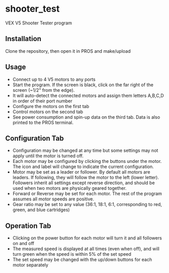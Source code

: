 # shooter_test
VEX V5 Shooter Tester program

## Installation
Clone the repository, then open it in PROS and make/upload

## Usage
* Connect up to 4 V5 motors to any ports
* Start the program. If the screen is black, click on the far right of the screen (~1/2" from the edge). 
* It will auto-detect the connected motors and assign them letters A,B,C,D in order of their port number
* Configure the motors on the first tab
* Control motors on the second tab
* See power consumption and spin-up data on the third tab. Data is also printed to the PROS terminal.

## Configuration Tab
* Configuration may be changed at any time but some settings may not apply until the motor is turned off.
* Each motor may be configured by clicking the buttons under the motor. The icon and label will change to indicate the current configuration.
* Motor may be set as a leader or follower. By default all motors are leaders. If following, they will follow the motor to the left (lower letter). Followers inherit all settings except reverse direction, and should be used when two motors are physically geared together.
* Forward or Reverse may be set for each motor. The rest of the program assumes all motor speeds are positive.
* Gear ratio may be set to any value (36:1, 18:1, 6:1, corresponding to red, green, and blue cartridges)

## Operation Tab
* Clicking on the power button for each motor will turn it and all followers on and off
* The measured speed is displayed at all times (even when off), and will turn green when the speed is within 5% of the set speed
* The set speed may be changed with the up/down buttons for each motor separately
